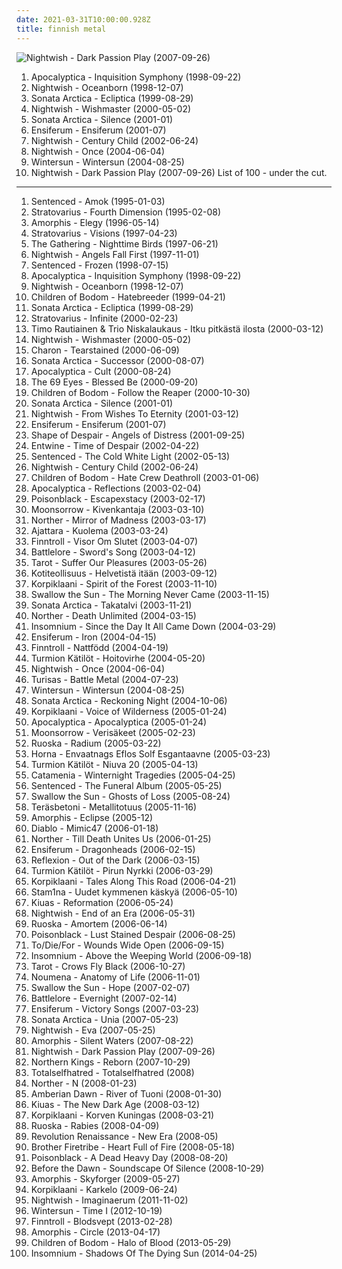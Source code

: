 ```yaml
---
date: 2021-03-31T10:00:00.928Z
title: finnish metal
---
```

![Nightwish - Dark Passion Play (2007-09-26)](http://coverartarchive.org/release/b3f9e375-2225-478b-b66f-2b100bedd56e/16333876658-500.jpg "Nightwish - Dark Passion Play (2007-09-26)")
1. Apocalyptica - Inquisition Symphony (1998-09-22)
2. Nightwish - Oceanborn (1998-12-07)
3. Sonata Arctica - Ecliptica (1999-08-29)
4. Nightwish - Wishmaster (2000-05-02)
5. Sonata Arctica - Silence (2001-01)
6. Ensiferum - Ensiferum (2001-07)
7. Nightwish - Century Child (2002-06-24)
8. Nightwish - Once (2004-06-04)
9. Wintersun - Wintersun (2004-08-25)
10. Nightwish - Dark Passion Play (2007-09-26)
List of 100 - under the cut.
<!-- more -->
-----
1. Sentenced - Amok (1995-01-03)
2. Stratovarius - Fourth Dimension (1995-02-08)
3. Amorphis - Elegy (1996-05-14)
4. Stratovarius - Visions (1997-04-23)
5. The Gathering - Nighttime Birds (1997-06-21)
6. Nightwish - Angels Fall First (1997-11-01)
7. Sentenced - Frozen (1998-07-15)
8. Apocalyptica - Inquisition Symphony (1998-09-22)
9. Nightwish - Oceanborn (1998-12-07)
10. Children of Bodom - Hatebreeder (1999-04-21)
11. Sonata Arctica - Ecliptica (1999-08-29)
12. Stratovarius - Infinite (2000-02-23)
13. Timo Rautiainen & Trio Niskalaukaus - Itku pitkästä ilosta (2000-03-12)
14. Nightwish - Wishmaster (2000-05-02)
15. Charon - Tearstained (2000-06-09)
16. Sonata Arctica - Successor (2000-08-07)
17. Apocalyptica - Cult (2000-08-24)
18. The 69 Eyes - Blessed Be (2000-09-20)
19. Children of Bodom - Follow the Reaper (2000-10-30)
20. Sonata Arctica - Silence (2001-01)
21. Nightwish - From Wishes To Eternity (2001-03-12)
22. Ensiferum - Ensiferum (2001-07)
23. Shape of Despair - Angels of Distress (2001-09-25)
24. Entwine - Time of Despair (2002-04-22)
25. Sentenced - The Cold White Light (2002-05-13)
26. Nightwish - Century Child (2002-06-24)
27. Children of Bodom - Hate Crew Deathroll (2003-01-06)
28. Apocalyptica - Reflections (2003-02-04)
29. Poisonblack - Escapexstacy (2003-02-17)
30. Moonsorrow - Kivenkantaja (2003-03-10)
31. Norther - Mirror of Madness (2003-03-17)
32. Ajattara - Kuolema (2003-03-24)
33. Finntroll - Visor Om Slutet (2003-04-07)
34. Battlelore - Sword's Song (2003-04-12)
35. Tarot - Suffer Our Pleasures (2003-05-26)
36. Kotiteollisuus - Helvetistä itään (2003-09-12)
37. Korpiklaani - Spirit of the Forest (2003-11-10)
38. Swallow the Sun - The Morning Never Came (2003-11-15)
39. Sonata Arctica - Takatalvi (2003-11-21)
40. Norther - Death Unlimited (2004-03-15)
41. Insomnium - Since the Day It All Came Down (2004-03-29)
42. Ensiferum - Iron (2004-04-15)
43. Finntroll - Nattfödd (2004-04-19)
44. Turmion Kätilöt - Hoitovirhe (2004-05-20)
45. Nightwish - Once (2004-06-04)
46. Turisas - Battle Metal (2004-07-23)
47. Wintersun - Wintersun (2004-08-25)
48. Sonata Arctica - Reckoning Night (2004-10-06)
49. Korpiklaani - Voice of Wilderness (2005-01-24)
50. Apocalyptica - Apocalyptica (2005-01-24)
51. Moonsorrow - Verisäkeet (2005-02-23)
52. Ruoska - Radium (2005-03-22)
53. Horna - Envaatnags Eflos Solf Esgantaavne (2005-03-23)
54. Turmion Kätilöt - Niuva 20 (2005-04-13)
55. Catamenia - Winternight Tragedies (2005-04-25)
56. Sentenced - The Funeral Album (2005-05-25)
57. Swallow the Sun - Ghosts of Loss (2005-08-24)
58. Teräsbetoni - Metallitotuus (2005-11-16)
59. Amorphis - Eclipse (2005-12)
60. Diablo - Mimic47 (2006-01-18)
61. Norther - Till Death Unites Us (2006-01-25)
62. Ensiferum - Dragonheads (2006-02-15)
63. Reflexion - Out of the Dark (2006-03-15)
64. Turmion Kätilöt - Pirun Nyrkki (2006-03-29)
65. Korpiklaani - Tales Along This Road (2006-04-21)
66. Stam1na - Uudet kymmenen käskyä (2006-05-10)
67. Kiuas - Reformation (2006-05-24)
68. Nightwish - End of an Era (2006-05-31)
69. Ruoska - Amortem (2006-06-14)
70. Poisonblack - Lust Stained Despair (2006-08-25)
71. To/Die/For - Wounds Wide Open (2006-09-15)
72. Insomnium - Above the Weeping World (2006-09-18)
73. Tarot - Crows Fly Black (2006-10-27)
74. Noumena - Anatomy of Life (2006-11-01)
75. Swallow the Sun - Hope (2007-02-07)
76. Battlelore - Evernight (2007-02-14)
77. Ensiferum - Victory Songs (2007-03-23)
78. Sonata Arctica - Unia (2007-05-23)
79. Nightwish - Eva (2007-05-25)
80. Amorphis - Silent Waters (2007-08-22)
81. Nightwish - Dark Passion Play (2007-09-26)
82. Northern Kings - Reborn (2007-10-29)
83. Totalselfhatred - Totalselfhatred (2008)
84. Norther - N (2008-01-23)
85. Amberian Dawn - River of Tuoni (2008-01-30)
86. Kiuas - The New Dark Age (2008-03-12)
87. Korpiklaani - Korven Kuningas (2008-03-21)
88. Ruoska - Rabies (2008-04-09)
89. Revolution Renaissance - New Era (2008-05)
90. Brother Firetribe - Heart Full of Fire (2008-05-18)
91. Poisonblack - A Dead Heavy Day (2008-08-20)
92. Before the Dawn - Soundscape Of Silence (2008-10-29)
93. Amorphis - Skyforger (2009-05-27)
94. Korpiklaani - Karkelo (2009-06-24)
95. Nightwish - Imaginaerum (2011-11-02)
96. Wintersun - Time I (2012-10-19)
97. Finntroll - Blodsvept (2013-02-28)
98. Amorphis - Circle (2013-04-17)
99. Children of Bodom - Halo of Blood (2013-05-29)
100. Insomnium - Shadows Of The Dying Sun (2014-04-25)
